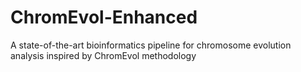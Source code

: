 # ChromEvol-Enhanced
A state-of-the-art bioinformatics pipeline for chromosome evolution analysis inspired by ChromEvol methodology
